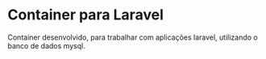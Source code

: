 # Container para Laravel

Container desenvolvido, para trabalhar com aplicações laravel, utilizando o banco de dados mysql.

